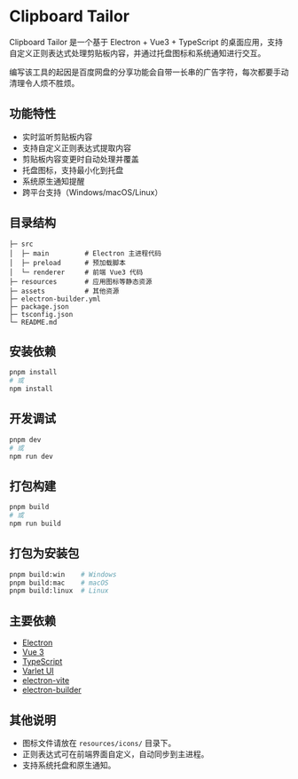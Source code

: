 # Clipboard Tailor

Clipboard Tailor 是一个基于 Electron + Vue3 + TypeScript 的桌面应用，支持自定义正则表达式处理剪贴板内容，并通过托盘图标和系统通知进行交互。

编写该工具的起因是百度网盘的分享功能会自带一长串的广告字符，每次都要手动清理令人烦不胜烦。

## 功能特性

- 实时监听剪贴板内容
- 支持自定义正则表达式提取内容
- 剪贴板内容变更时自动处理并覆盖
- 托盘图标，支持最小化到托盘
- 系统原生通知提醒
- 跨平台支持（Windows/macOS/Linux）

## 目录结构

```
├─ src
│  ├─ main         # Electron 主进程代码
│  ├─ preload      # 预加载脚本
│  └─ renderer     # 前端 Vue3 代码
├─ resources       # 应用图标等静态资源
├─ assets          # 其他资源
├─ electron-builder.yml
├─ package.json
├─ tsconfig.json
└─ README.md
```

## 安装依赖

```bash
pnpm install
# 或
npm install
```

## 开发调试

```bash
pnpm dev
# 或
npm run dev
```

## 打包构建

```bash
pnpm build
# 或
npm run build
```

## 打包为安装包

```bash
pnpm build:win    # Windows
pnpm build:mac    # macOS
pnpm build:linux  # Linux
```

## 主要依赖

- [Electron](https://www.electronjs.org/)
- [Vue 3](https://vuejs.org/)
- [TypeScript](https://www.typescriptlang.org/)
- [Varlet UI](https://varlet.gitee.io/varlet-ui/#/zh-CN/home)
- [electron-vite](https://github.com/electron-vite/electron-vite)
- [electron-builder](https://www.electron.build/)

## 其他说明

- 图标文件请放在 `resources/icons/` 目录下。
- 正则表达式可在前端界面自定义，自动同步到主进程。
- 支持系统托盘和原生通知。
